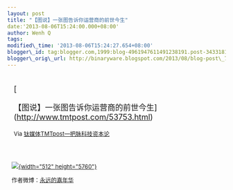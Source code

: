 ```yaml
--- 
layout: post 
title: "【图说】一张图告诉你运营商的前世今生" 
date:'2013-08-06T15:24:00.000+08:00' 
author: Wenh Q
tags:
modified\_time: '2013-08-06T15:24:27.654+08:00' 
blogger\_id: tag:blogger.com,1999:blog-4961947611491238191.post-343318115418219512
blogger\_orig\_url: http://binaryware.blogspot.com/2013/08/blog-post\_7979.html
---
```

<div style="margin: 10px; padding: 5px;">

<div style="font-size: 18px;">

[

【图说】一张图告诉你运营商的前世今生](http://www.tmtpost.com/53753.html)

</div>

<div style="font-size: 13px;">

Via [钛媒体TMTpost—把脉科技资本论](http://www.tmtpost.com/)

</div>

</div>

<div style="font-size: 13px; padding: 15px 0 10px 10px;">

[![](http://www.tmtpost.com/wp-content/uploads/2013/08/137559988613.jpg){width="512"
height="5760"}](http://www.tmtpost.com/?attachment_id=53740)

<div align="left">

作者微博：[永远的嘉年华](http://weibo.com/keepwalkingon)

</div>

</div>
